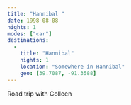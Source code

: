 ```yaml
---
title: "Hannibal "
date: 1998-08-08
nights: 1
modes: ["car"]
destinations:
  -
    title: "Hannibal"
    nights: 1
    location: "Somewhere in Hannibal"
    geo: [39.7087, -91.3588]
---
```


Road trip with Colleen
